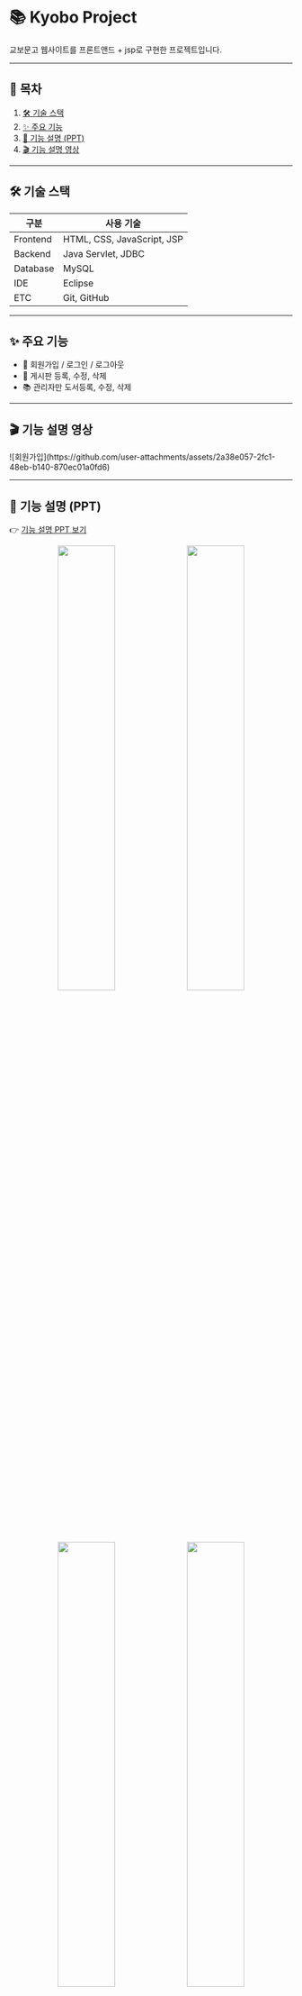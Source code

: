 # 📚 Kyobo Project

교보문고 웹사이트를 프론트앤드 + jsp로 구현한 프로젝트입니다.

---

## 📑 목차
1. [🛠️ 기술 스택](#️-기술-스택)
2. [✨ 주요 기능](#-주요-기능)
3. [🔎 기능 설명 (PPT)](#-기능-설명-ppt)
4. [🎬 기능 설명 영상](#-기능-설명-영상)

---

## 🛠️ 기술 스택

| 구분 | 사용 기술 |
|------|-----------|
| Frontend | HTML, CSS, JavaScript, JSP |
| Backend  | Java Servlet, JDBC |
| Database | MySQL |
| IDE | Eclipse |
| ETC | Git, GitHub |

---

## ✨ 주요 기능

- 👤 회원가입 / 로그인 / 로그아웃
- 📝 게시판 등록, 수정, 삭제
- 📚 관리자만 도서등록, 수정, 삭제

---
## 🎬 기능 설명 영상
<p 회원가입/>
![회원가입](https://github.com/user-attachments/assets/2a38e057-2fc1-48eb-b140-870ec01a0fd6)



---

## 🔎 기능 설명 (PPT)

👉 [기능 설명 PPT 보기](./docs/kyobo_presentation.pdf)  
<p align="center">
  <img src="https://github.com/user-attachments/assets/f6b34cbd-dd82-4dd7-8a2e-40238c8ee9f1" width="45%" />
  <img src="https://github.com/user-attachments/assets/478deb28-4b32-4abc-9a9f-682ecdb64c5c" width="45%" />
</p>
<p align="center">
  <img src="https://github.com/user-attachments/assets/93f5384b-0c60-4495-86f0-52320a72cd4a" width="45%" />
  <img src="https://github.com/user-attachments/assets/04ab1fbc-185b-4f1e-a715-a59f285301ba" width="45%" />
</p>
<p align="center">
  <img src="https://github.com/user-attachments/assets/bbfcc356-a823-4ea6-aa78-cdaa7965aadd" width="45%" />
  <img src="https://github.com/user-attachments/assets/3dab6c2f-78ef-4a67-877d-e854abf1f22b" width="45%" />
</p>
<p align="center">
  <img src="https://github.com/user-attachments/assets/2a2216d5-cc2d-422a-ba26-eb3835919c91" width="45%" />
  <img src="https://github.com/user-attachments/assets/467b39b9-a287-4ac4-a8c9-98dbc0c2be9f" width="45%" />
</p>
<p align="center">
  <img src="https://github.com/user-attachments/assets/ca56a587-5419-4cd3-8c0f-84733aebb542" width="45%" />
  <img src="https://github.com/user-attachments/assets/87f099f4-95ac-4bba-b071-7a0fb4e8c8cc" width="45%" />
</p>
<p align="center">
  <img src="https://github.com/user-attachments/assets/d590058f-f34c-48fa-b873-0c9b967ff64d" width="45%" />
  <img src="https://github.com/user-attachments/assets/38d93e24-660c-4d77-a385-a5253b129f87" width="45%" />
</p>
<p align="center">
  <img src="https://github.com/user-attachments/assets/817c6a9e-0117-40ac-8f4c-f616ce4062c1" width="45%" />
  <img src="https://github.com/user-attachments/assets/58884036-1910-4e29-a56b-2b38abc5e70c" width="45%" />
</p>
<p align="center">
  <img src="https://github.com/user-attachments/assets/2875c6ff-6729-44cd-86fe-1e302a9e90c2" width="45%" />
  <img src="https://github.com/user-attachments/assets/f052a7bf-4055-435a-92b2-137981eb74df" width="45%" />
</p>
<p align="center">
  <img src="https://github.com/user-attachments/assets/324a40c1-2d09-4622-9935-5d6fe5db63e0" width="45%" />
  <img src="https://github.com/user-attachments/assets/23bb786b-56e9-4a9e-8359-7797c2c8fe64" width="45%" />
</p>
<p align="center">
  <img src="https://github.com/user-attachments/assets/4819a922-aaf9-4530-b122-c34a1d9c45f5" width="45%" />
  <img src="https://github.com/user-attachments/assets/5cf27ead-a24d-4542-8b81-17420d64b717" width="45%" />
</p>
<p align="center">
  <img src="https://github.com/user-attachments/assets/e882d628-08d1-41a5-b6b1-14602392f13f" width="45%" />
  <img src="https://github.com/user-attachments/assets/0bb75c96-1300-4856-9fe4-6ed43b3dad07" width="45%" />
</p>
<p align="center">
  <img src="https://github.com/user-attachments/assets/a80f6172-cc4f-4e9c-aea3-b422572ed279" width="45%" />
  <img src="https://github.com/user-attachments/assets/46649a9a-3308-4ef0-bcb3-9587896b4b74" width="45%" />
</p>
<p align="center">
  <img src="https://github.com/user-attachments/assets/0ae82a16-f748-4288-9d14-326f51328fe0" width="45%" />
  <img src="https://github.com/user-attachments/assets/1df75dbb-024e-4037-bebd-9d15bf4fbe40" width="45%" />
</p>
<p align="center">
  <img src="https://github.com/user-attachments/assets/f7bfdac5-d025-4e2e-8401-9da5d08eee5c" width="45%" />
  <img src="https://github.com/user-attachments/assets/b9ce4ab9-72da-4d2b-9c2f-3853bc696636" width="45%" />
</p>
<p align="center">
  <img src="https://github.com/user-attachments/assets/a24ea495-31ec-4124-a95b-fd74012386f3" width="45%" />
  <img src="https://github.com/user-attachments/assets/45190aac-317c-43d1-b7f8-5626d65324e2" width="45%" />
</p>
<p align="center">
  <img src="https://github.com/user-attachments/assets/71dc8e7c-4df3-4cfc-a919-7894cefef81e" width="45%" />
</p>

---

## 📌 프로젝트 구조 예시 (선택)

